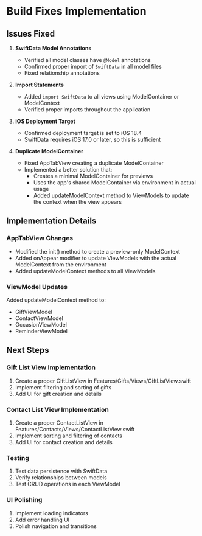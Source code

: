 # Build Fixes Implementation

## Issues Fixed

1. **SwiftData Model Annotations**
   - Verified all model classes have `@Model` annotations
   - Confirmed proper import of `SwiftData` in all model files
   - Fixed relationship annotations

2. **Import Statements**
   - Added `import SwiftData` to all views using ModelContainer or ModelContext
   - Verified proper imports throughout the application

3. **iOS Deployment Target**
   - Confirmed deployment target is set to iOS 18.4
   - SwiftData requires iOS 17.0 or later, so this is sufficient

4. **Duplicate ModelContainer**
   - Fixed AppTabView creating a duplicate ModelContainer
   - Implemented a better solution that:
     - Creates a minimal ModelContainer for previews
     - Uses the app's shared ModelContainer via environment in actual usage
     - Added updateModelContext method to ViewModels to update the context when the view appears

## Implementation Details

### AppTabView Changes
- Modified the init() method to create a preview-only ModelContext
- Added onAppear modifier to update ViewModels with the actual ModelContext from the environment
- Added updateModelContext methods to all ViewModels

### ViewModel Updates
Added updateModelContext method to:
- GiftViewModel
- ContactViewModel  
- OccasionViewModel
- ReminderViewModel

## Next Steps

### Gift List View Implementation
1. Create a proper GiftListView in Features/Gifts/Views/GiftListView.swift
2. Implement filtering and sorting of gifts
3. Add UI for gift creation and details

### Contact List View Implementation  
1. Create a proper ContactListView in Features/Contacts/Views/ContactListView.swift  
2. Implement sorting and filtering of contacts
3. Add UI for contact creation and details

### Testing
1. Test data persistence with SwiftData
2. Verify relationships between models
3. Test CRUD operations in each ViewModel

### UI Polishing
1. Implement loading indicators
2. Add error handling UI
3. Polish navigation and transitions